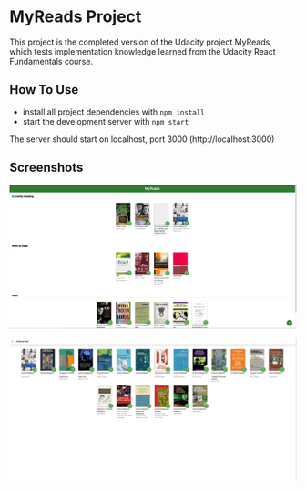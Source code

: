 # MyReads Project

This project is the completed version of the Udacity project MyReads, which tests implementation knowledge learned from the Udacity React Fundamentals course.

## How To Use

* install all project dependencies with `npm install`
* start the development server with `npm start`

The server should start on localhost, port 3000 (http://localhost:3000)

## Screenshots

![Main Screen](src/screenshots/MyReadsMainScreen.png "Main Screen")

![Search Screen](src/screenshots/MyReadsSearchScreen.png "Search Screen")
